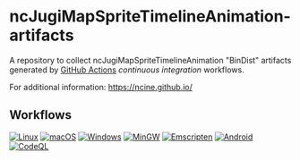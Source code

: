 # ncJugiMapSpriteTimelineAnimation-artifacts
A repository to collect ncJugiMapSpriteTimelineAnimation "BinDist" artifacts generated by [GitHub Actions](https://github.com/nCine/ncJugiMapSpriteTimelineAnimation/actions) _continuous integration_ workflows.

For additional information: https://ncine.github.io/

## Workflows

[![Linux](https://github.com/nCine/ncJugiMapSpriteTimelineAnimation/workflows/Linux/badge.svg)](https://github.com/nCine/ncJugiMapSpriteTimelineAnimation/actions?workflow=Linux)
[![macOS](https://github.com/nCine/ncJugiMapSpriteTimelineAnimation/workflows/macOS/badge.svg)](https://github.com/nCine/ncJugiMapSpriteTimelineAnimation/actions?workflow=macOS)
[![Windows](https://github.com/nCine/ncJugiMapSpriteTimelineAnimation/workflows/Windows/badge.svg)](https://github.com/nCine/ncJugiMapSpriteTimelineAnimation/actions?workflow=Windows)
[![MinGW](https://github.com/nCine/ncJugiMapSpriteTimelineAnimation/workflows/MinGW/badge.svg)](https://github.com/nCine/ncJugiMapSpriteTimelineAnimation/actions?workflow=MinGW)
[![Emscripten](https://github.com/nCine/ncJugiMapSpriteTimelineAnimation/workflows/Emscripten/badge.svg)](https://github.com/nCine/ncJugiMapSpriteTimelineAnimation/actions?workflow=Emscripten)
[![Android](https://github.com/nCine/ncJugiMapSpriteTimelineAnimation/workflows/Android/badge.svg)](https://github.com/nCine/ncJugiMapSpriteTimelineAnimation/actions?workflow=Android)
[![CodeQL](https://github.com/nCine/ncJugiMapSpriteTimelineAnimation/workflows/CodeQL/badge.svg)](https://github.com/nCine/ncJugiMapSpriteTimelineAnimation/actions?workflow=CodeQL)
